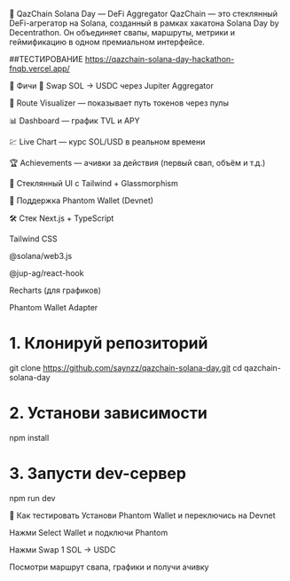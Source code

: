🧬 QazChain Solana Day — DeFi Aggregator
QazChain — это стеклянный DeFi-агрегатор на Solana, созданный в рамках хакатона Solana Day by Decentrathon. Он объединяет свапы, маршруты, метрики и геймификацию в одном премиальном интерфейсе.

##ТЕСТИРОВАНИЕ
https://qazchain-solana-day-hackathon-fnqb.vercel.app/

🚀 Фичи
🔁 Swap SOL → USDC через Jupiter Aggregator

🔀 Route Visualizer — показывает путь токенов через пулы

📊 Dashboard — график TVL и APY

💹 Live Chart — курс SOL/USD в реальном времени

🏆 Achievements — ачивки за действия (первый свап, объём и т.д.)

🧊 Стеклянный UI с Tailwind + Glassmorphism

🧠 Поддержка Phantom Wallet (Devnet)

🛠️ Стек
Next.js + TypeScript

Tailwind CSS

@solana/web3.js

@jup-ag/react-hook

Recharts (для графиков)

Phantom Wallet Adapter

# 1. Клонируй репозиторий
git clone https://github.com/saynzz/qazchain-solana-day.git
cd qazchain-solana-day

# 2. Установи зависимости
npm install

# 3. Запусти dev-сервер
npm run dev

🧪 Как тестировать
Установи Phantom Wallet и переключись на Devnet

Нажми Select Wallet и подключи Phantom

Нажми Swap 1 SOL → USDC

Посмотри маршрут свапа, графики и получи ачивку
